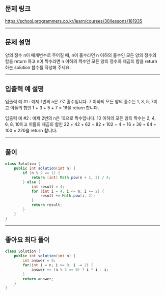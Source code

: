 ## 문제 링크

https://school.programmers.co.kr/learn/courses/30/lessons/181935

---

## 문제 설명

양의 정수 n이 매개변수로 주어질 때, n이 홀수라면 n 이하의 홀수인 모든 양의 정수의 합을 return 하고 n이 짝수라면 n 이하의 짝수인 모든 양의 정수의 제곱의 합을 return 하는 solution 함수를 작성해 주세요.

---

## 입출력 예 설명

입출력 예 #1 : 예제 1번의 n은 7로 홀수입니다. 7 이하의 모든 양의 홀수는 1, 3, 5, 7이고 이들의 합인 1 + 3 + 5 + 7 = 16을 return 합니다.

입출력 예 #2 : 예제 2번의 n은 10으로 짝수입니다. 10 이하의 모든 양의 짝수는 2, 4, 6, 8, 10이고 이들의 제곱의 합인 22 + 42 + 62 + 82 + 102 = 4 + 16 + 36 + 64 + 100 = 220을 return 합니다.

---

## 풀이

```java
class Solution {
    public int solution(int n) {
        if (n % 2 == 1) {
            return (int) Math.pow(n + 1, 2) / 4;
        } else {
            int result = 4;
            for (int i = 4; i <= n; i += 2) {
                result += Math.pow(i, 2);
            }
            return result;
        }
    }
}
```

---

## 좋아요 최다 풀이

```java
class Solution {
    public int solution(int n) {
        int answer = 0;
        for(int i = n; i >= 0; i -= 2) {
            answer += (n % 2 == 0) ? i * i : i;
        }
        return answer;
    }
}
```
